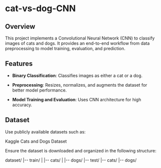 # cat-vs-dog-CNN

## Overview

This project implements a Convolutional Neural Network (CNN) to classify images of cats and dogs. It provides an end-to-end workflow from data preprocessing to model training, evaluation, and prediction.

## Features

* **Binary Classification**: Classifies images as either a cat or a dog.

* **Preprocessing**: Resizes, normalizes, and augments the dataset for better model performance.

* **Model Training and Evaluation**: Uses CNN architecture for high accuracy.

## Dataset

Use publicly available datasets such as:

Kaggle Cats and Dogs Dataset

Ensure the dataset is downloaded and organized in the following structure:

dataset/
|-- train/
|   |-- cats/
|   |-- dogs/
|-- test/
    |-- cats/
    |-- dogs/
